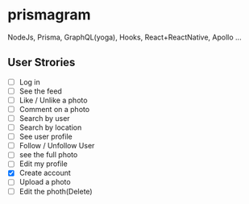 # prismagram

NodeJs, Prisma, GraphQL(yoga), Hooks, React+ReactNative, Apollo ...

## User Strories

- [ ] Log in
- [ ] See the feed
- [ ] Like / Unlike a photo
- [ ] Comment on a photo
- [ ] Search by user
- [ ] Search by location
- [ ] See user profile
- [ ] Follow / Unfollow User
- [ ] see the full photo
- [ ] Edit my profile
- [x] Create account
- [ ] Upload a photo
- [ ] Edit the photh(Delete)
